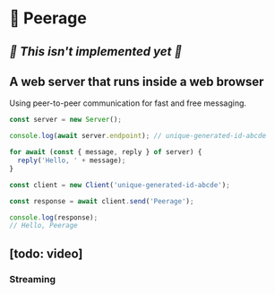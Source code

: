 # 👑 Peerage

## _🚨 This isn't implemented yet 🚨_

## A web server that runs inside a web browser

Using peer-to-peer communication for fast and free messaging.

```js
const server = new Server();

console.log(await server.endpoint); // unique-generated-id-abcde

for await (const { message, reply } of server) {
  reply('Hello, ' + message);
}
```

```ts
const client = new Client('unique-generated-id-abcde');

const response = await client.send('Peerage');

console.log(response);
// Hello, Peerage
```

## [todo: video]

### Streaming
